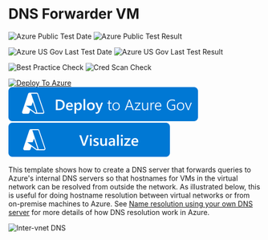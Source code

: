 # DNS Forwarder VM

![Azure Public Test Date](https://azurequickstartsservice.blob.core.windows.net/badges/demos/dns-forwarder/PublicLastTestDate.svg)
![Azure Public Test Result](https://azurequickstartsservice.blob.core.windows.net/badges/demos/dns-forwarder/PublicDeployment.svg)

![Azure US Gov Last Test Date](https://azurequickstartsservice.blob.core.windows.net/badges/demos/dns-forwarder/FairfaxLastTestDate.svg)
![Azure US Gov Last Test Result](https://azurequickstartsservice.blob.core.windows.net/badges/demos/dns-forwarder/FairfaxDeployment.svg)

![Best Practice Check](https://azurequickstartsservice.blob.core.windows.net/badges/demos/dns-forwarder/BestPracticeResult.svg)
![Cred Scan Check](https://azurequickstartsservice.blob.core.windows.net/badges/demos/dns-forwarder/CredScanResult.svg)

[![Deploy To Azure](https://raw.githubusercontent.com/devopsdunkin/azure-quickstart-templates/master/1-CONTRIBUTION-GUIDE/images/deploytoazure.svg?sanitize=true)](https://portal.azure.com/#create/Microsoft.Template/uri/https%3A%2F%2Fraw.githubusercontent.com%2FAzure%2Fazure-quickstart-templates%2Fmaster%2Fdemos%2Fdns-forwarder%2Fazuredeploy.json)  
[![Deploy To Azure US Gov](https://raw.githubusercontent.com/Azure/azure-quickstart-templates/master/1-CONTRIBUTION-GUIDE/images/deploytoazuregov.svg?sanitize=true)](https://portal.azure.us/#create/Microsoft.Template/uri/https%3A%2F%2Fraw.githubusercontent.com%2FAzure%2Fazure-quickstart-templates%2Fmaster%2Fdemos%2Fdns-forwarder%2Fazuredeploy.json)
[![Visualize](https://raw.githubusercontent.com/Azure/azure-quickstart-templates/master/1-CONTRIBUTION-GUIDE/images/visualizebutton.svg?sanitize=true)](http://armviz.io/#/?load=https%3A%2F%2Fraw.githubusercontent.com%2FAzure%2Fazure-quickstart-templates%2Fmaster%2Fdemos%2Fdns-forwarder%2Fazuredeploy.json)

This template shows how to create a DNS server that forwards queries to Azure's internal DNS servers so that hostnames for VMs in the virtual network can be resolved from outside the network.  As illustrated below, this is useful for doing hostname resolution between virtual networks or from on-premise machines to Azure. See [Name resolution using your own DNS server](https://azure.microsoft.com/documentation/articles/virtual-networks-name-resolution-for-vms-and-role-instances/#name-resolution-using-your-own-dns-server) for more details of how DNS resolution work in Azure.

![Inter-vnet DNS](images/inter-vnet-dns.png)



